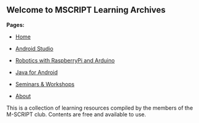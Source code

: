 ## Welcome to MSCRIPT Learning Archives

**Pages:**

- [Home](https://kiboot.github.io/MSCRIPT-Troubleshooter/index)

- [Android Studio](https://kiboot.github.io/MSCRIPT-Troubleshooter/android-studio)

- [Robotics with RaspberryPi and Arduino](https://kiboot.github.io/MSCRIPT-Troubleshooter/index)

- [Java for Android](https://kiboot.github.io/MSCRIPT-Troubleshooter/index)

- [Seminars & Workshops](https://kiboot.github.io/MSCRIPT-Troubleshooter/index)

- [About](https://kiboot.github.io/MSCRIPT-Troubleshooter/index)

This is a collection of learning resources compiled by the members of the M-SCRIPT club. Contents are free and available to use.
